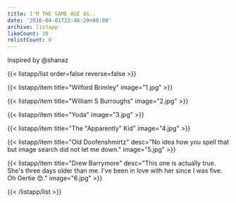 ```yaml
---
title: I'M THE SAME AGE AS..
date: '2016-04-01T22:46:29+00:00'
archive: listapp
likeCount: 30
relistCount: 0
---
```


Inspired by @shanaz

{{< listapp/list order=false reverse=false >}}

   {{< listapp/item title="Wilford Brimley"
      image="1.jpg" >}}

   {{< listapp/item title="William S Burroughs"
      image="2.jpg" >}}

   {{< listapp/item title="Yoda"
      image="3.jpg" >}}

   {{< listapp/item title="The \"Apparently\" Kid"
      image="4.jpg" >}}

   {{< listapp/item title="Old Doofenshmirtz"
      desc="No idea how you spell that but image search did not let me down."
      image="5.jpg" >}}

   {{< listapp/item title="Drew Barrymore"
      desc="This one is actually true. She's three days older than me. I've been in love with her since I was five. Oh Gertie 😍."
      image="6.jpg" >}}

{{< /listapp/list >}}
